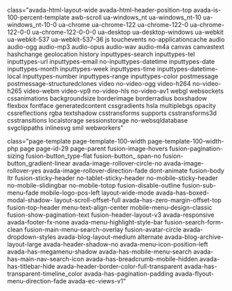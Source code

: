 class="avada-html-layout-wide avada-html-header-position-top avada-is-100-percent-template awb-scroll ua-windows_nt ua-windows_nt-10 ua-windows_nt-10-0 ua-chrome ua-chrome-122 ua-chrome-122-0 
ua-chrome-122-0-0 ua-chrome-122-0-0-0 ua-desktop ua-desktop-windows ua-webkit ua-webkit-537 ua-webkit-537-36 js touchevents no-applicationcache audio audio-ogg audio-mp3 audio-opus audio-wav 
audio-m4a canvas canvastext hashchange geolocation history inputtypes-search inputtypes-tel inputtypes-url inputtypes-email no-inputtypes-datetime inputtypes-date inputtypes-month inputtypes-week 
inputtypes-time 
inputtypes-datetime-local inputtypes-number inputtypes-range inputtypes-color postmessage postmessage-structuredclones video no-video-ogg video-h264 no-video-h265 video-webm video-vp9 
no-video-hls no-video-av1 webgl websockets cssanimations backgroundsize borderimage borderradius boxshadow flexbox fontface generatedcontent cssgradients hsla multiplebgs opacity cssreflections
rgba textshadow csstransforms supports csstransforms3d csstransitions localstorage sessionstorage no-websqldatabase svgclippaths inlinesvg smil webworkers"


class="page-template page-template-100-width page-template-100-width-php page page-id-29 page-parent fusion-image-hovers fusion-pagination-sizing fusion-button_type-flat fusion-button_
span-no fusion-button_gradient-linear avada-image-rollover-circle-no avada-image-rollover-yes avada-image-rollover-direction-fade dont-animate fusion-body ltr fusion-sticky-header 
no-tablet-sticky-header no-mobile-sticky-header no-mobile-slidingbar no-mobile-totop fusion-disable-outline fusion-sub-menu-fade mobile-logo-pos-left layout-wide-mode 
avada-has-boxed-modal-shadow- layout-scroll-offset-full avada-has-zero-margin-offset-top fusion-top-header menu-text-align-center mobile-menu-design-classic fusion-show-pagination-text 
fusion-header-layout-v3 avada-responsive avada-footer-fx-none avada-menu-highlight-style-bar fusion-search-form-clean fusion-main-menu-search-overlay fusion-avatar-circle avada-dropdown-styles 
avada-blog-layout-medium alternate avada-blog-archive-layout-large avada-header-shadow-no avada-menu-icon-position-left avada-has-megamenu-shadow avada-has-mobile-menu-search 
avada-has-main-nav-search-icon avada-has-breadcrumb-mobile-hidden avada-has-titlebar-hide avada-header-border-color-full-transparent avada-has-transparent-timeline_color 
avada-has-pagination-padding avada-flyout-menu-direction-fade avada-ec-views-v1"
